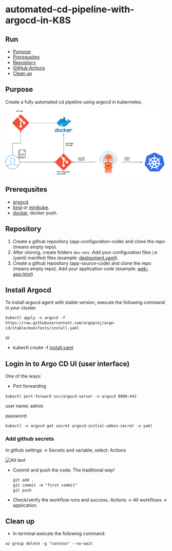 # automated-cd-pipeline-with-argocd-in-K8S

## Run
  - [Purpose](#purpose)
  - [Prerequsites](#prerequsites)
  - [Repository](#repository)
  - [GitHub Actions](#github-actions)
  - [Clean up](#clean-up)

## Purpose

Create a fully automated cd pipeline using argocd in kubernetes.

![Alt text](pics/diagram.png)

## Prerequsites

- [argocd](https://argo-cd.readthedocs.io/en/stable/getting_started/).
- [kind](https://kind.sigs.k8s.io/docs/user/quick-start/) or [minikube](https://kubernetes.io/docs/tutorials/kubernetes-basics/create-cluster/cluster-intro/).
- [docker](https://www.docker.com/), docker push.

## Repository

1. Create a github repository (app-configuration-code) and clone the repo (means empty repo).
2. After cloning, create folders `dev-env`. Add your configuration files i,e (yaml) manifest files (example: [deployment.yaml](deployment.yaml)).
3. Create a github repository (app-source-code) and clone the repo (means empty repo). Add your application code (example: [web-app.html](web-app.html))


## Install Argocd

To install argocd agent with stable version, execute the following command in your cluster.

```
kubectl apply -n argocd -f https://raw.githubusercontent.com/argoproj/argo-cd/stable/manifests/install.yaml
```
or

- kubectl create -f [install.yaml](install.yaml)

## Login in to Argo CD UI (user interface)

One of the ways: 
- Port forwarding

`kubectl port-forward svc/argocd-server -n argocd 8080:443`

user name: admin

password:
```
kubectl -n argocd get secret argocd-initial-admin-secret -o yaml
```

### 







### Add github secrets
In github settings → Secrets and variable, select: Actions

![Alt text](pics/GitHub_secrets.png)

- Commit and push the code. The traditional way!
   
   ```hcl
   git add .
   git commit -m "first commit"
   git push
   ```

- Check/verify the workflow runs and success. Actions → All workflows → application.

## Clean up
- In terminal execute the following command:

```azcli
az group delete -g "contoso" --no-wait
```